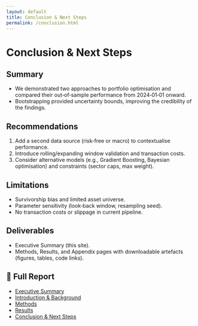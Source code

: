 ```yaml
---
layout: default
title: Conclusion & Next Steps
permalink: /conclusion.html
---
```


# Conclusion & Next Steps

## Summary
- We demonstrated two approaches to portfolio optimisation and compared their out‑of‑sample performance from 2024‑01‑01 onward.  
- Bootstrapping provided uncertainty bounds, improving the credibility of the findings.

## Recommendations
1. Add a second data source (risk‑free or macro) to contextualise performance.  
2. Introduce rolling/expanding window validation and transaction costs.  
3. Consider alternative models (e.g., Gradient Boosting, Bayesian optimisation) and constraints (sector caps, max weight).

## Limitations
- Survivorship bias and limited asset universe.  
- Parameter sensitivity (look‑back window, resampling seed).  
- No transaction costs or slippage in current pipeline.

## Deliverables
- Executive Summary (this site).  
- Methods, Results, and Appendix pages with downloadable artefacts (figures, tables, code links).

## 📑 Full Report

- [Executive Summary](/index.md)  
- [Introduction & Background](/intro.md)  
- [Methods](/methods.md)  
- [Results](/results.md)  
- [Conclusion & Next Steps](/conclusion.md)
